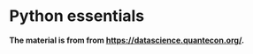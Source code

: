 Python essentials
====================

**The material is from from https://datascience.quantecon.org/.**
